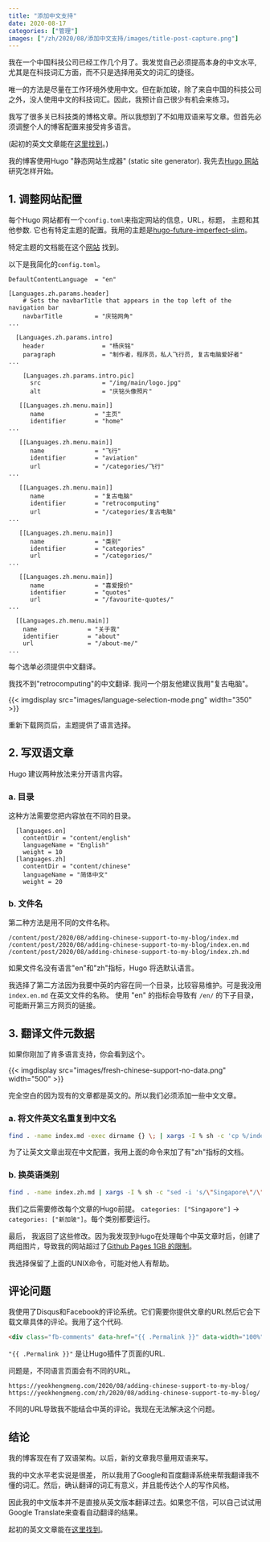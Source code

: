 ```yaml
---
title: "添加中文支持"
date: 2020-08-17
categories: ["管理"]
images: ["/zh/2020/08/添加中文支持/images/title-post-capture.png"]
---
```


我在一个中国科技公司已经工作几个月了。我发觉自己必须提高本身的中文水平, 尤其是在科技词汇方面，而不只是选择用英文的词汇的捷径。

唯一的方法是尽量在工作环境外使用中文。但在新加玻，除了来自中国的科技公司之外，没人使用中文的科技词汇。因此，我预计自己很少有机会来练习。

我写了很多关已科技类的博格文章。所以我想到了不如用双语来写文章。但首先必须调整个人的博客配置来接受肯多语言。

(起初的英文文章能在[这里找到](/2020/08/adding-chinese-support-to-my-blog/)。)

<!--more-->

我的博客使用Hugo "静态网站生成器" (static site generator). 我先去[Hugo 网站](https://gohugo.io/content-management/multilingual/)研究怎样开始。

## 1. 调整网站配置

每个Hugo 网站都有一个`config.toml`来指定网站的信息，URL，标题， 主题和其他参数. 它也有特定主题的配置。我用的主题是[hugo-future-imperfect-slim](https://themes.gohugo.io/hugo-future-imperfect-slim/)。

特定主题的文档能在这个[网站]((https://github.com/pacollins/hugo-future-imperfect-slim/wiki/config.toml)) 找到。

以下是我简化的`config.toml`。

```
DefaultContentLanguage  = "en"

[Languages.zh.params.header]
    # Sets the navbarTitle that appears in the top left of the navigation bar
    navbarTitle         = "庆铭网角"
...
    
  [Languages.zh.params.intro]
    header                = "杨庆铭"
    paragraph             = "制作者，程序员，私人飞行员, 复古电脑爱好者"
...

    [Languages.zh.params.intro.pic]
      src                 = "/img/main/logo.jpg"
      alt                 = "庆铭头像照片"

   [[Languages.zh.menu.main]]
      name              = "主页"
      identifier        = "home"
...

   [[Languages.zh.menu.main]]
      name              = "飞行"
      identifier        = "aviation"
      url               = "/categories/飞行"
...

   [[Languages.zh.menu.main]]
      name              = "复古电脑"
      identifier        = "retrocomputing"
      url               = "/categories/复古电脑"
...

   [[Languages.zh.menu.main]]
      name              = "类别"
      identifier        = "categories"
      url               = "/categories/"
...

   [[Languages.zh.menu.main]]
      name              = "喜爱报价"
      identifier        = "quotes"
      url               = "/favourite-quotes/"
...

  [[Languages.zh.menu.main]]
    name              = "关于我"
    identifier        = "about"
    url               = "/about-me/"
...
```

每个选单必须提供中文翻译。

我找不到"retrocomputing"的中文翻译. 我问一个朋友他建议我用"复古电脑"。

{{< imgdisplay src="images/language-selection-mode.png" width="350" >}}

重新下载网页后，主题提供了语言选择。

## 2. 写双语文章

Hugo 建议两种放法来分开语言内容。

### a. 目录

这种方法需要您把内容放在不同的目录。

```
  [languages.en]
    contentDir = "content/english"
    languageName = "English"
    weight = 10
  [languages.zh]
    contentDir = "content/chinese"
    languageName = "简体中文"
    weight = 20
```

### b. 文件名

第二种方法是用不同的文件名称。

```
/content/post/2020/08/adding-chinese-support-to-my-blog/index.md
/content/post/2020/08/adding-chinese-support-to-my-blog/index.en.md
/content/post/2020/08/adding-chinese-support-to-my-blog/index.zh.md
```

如果文件名没有语言"en"和"zh"指标，Hugo 将选默认语言。

我选择了第二方法因为我要中英的内容在同一个目录，比较容易维护。可是我没用 `index.en.md` 在英文文件的名称。 使用 "en" 的指标会导致有 `/en/` 的下子目录，可能断开第三方网页的链接。

## 3. 翻译文件元数据

如果你刚加了肯多语言支持，你会看到这个。

{{< imgdisplay src="images/fresh-chinese-support-no-data.png" width="500" >}}

完全空白的因为现有的文章都是英文的。所以我们必须添加一些中文文章。

### a. 将文件英文名重复到中文名

```bash
find . -name index.md -exec dirname {} \; | xargs -I % sh -c 'cp %/index.md %/index.zh.md;'
```

为了让英文文章出现在中文配置，我用上面的命令来加了有"zh"指标的文档。

### b. 换英语类别

```bash
find . -name index.zh.md | xargs -I % sh -c "sed -i 's/\"Singapore\"/\"新加玻\"/g' %"
```

我们之后需要修改每个文章的Hugo前提。 `categories: ["Singapore"]` -> `categories: ["新加玻"]`。每个类别都要运行。

最后， 我返回了这些修改。因为我发现到Hugo在处理每个中英文章时后，创建了两组图片，导致我的网站超过了[Github Pages 1GB 的限制](https://docs.github.com/en/github/managing-large-files/what-is-my-disk-quota#file-and-repository-size-limitations)。

我选择保留了上面的UNIX命令，可能对他人有帮助。

## 评论问题

我使用了Disqus和Facebook的评论系统。它们需要你提供文章的URL然后它会下载文章具体的评论。我用了这个代码.

```html
<div class="fb-comments" data-href="{{ .Permalink }}" data-width="100%" data-numposts="5"></div>
```

`"{{ .Permalink }}"` 是让Hugo插件了页面的URL.

问题是，不同语言页面会有不同的URL。

```
https://yeokhengmeng.com/2020/08/adding-chinese-support-to-my-blog/
https://yeokhengmeng.com/zh/2020/08/adding-chinese-support-to-my-blog/
```

不同的URL导致我不能结合中英的评论。我现在无法解决这个问题。

## 结论

我的博客现在有了双语架构。以后，新的文章我尽量用双语来写。

我的中文水平老实说是很差， 所以我用了Google和百度翻译系统来帮我翻译我不懂的词汇。然后，确认翻译的词汇有意义，并且能传达个人的写作风格。

因此我的中文版本并不是直接从英文版本翻译过去。如果您不信，可以自己试试用Google Translate来查看自动翻译的结果。

起初的英文文章能在[这里找到](/2020/08/adding-chinese-support-to-my-blog/)。



